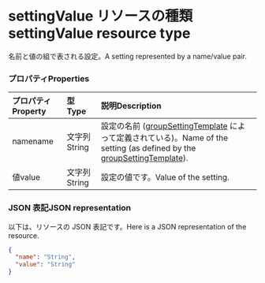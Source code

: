 # <a name="settingvalue-resource-type"></a><span data-ttu-id="036e3-101">settingValue リソースの種類</span><span class="sxs-lookup"><span data-stu-id="036e3-101">settingValue resource type</span></span>

<span data-ttu-id="036e3-102">名前と値の組で表される設定。</span><span class="sxs-lookup"><span data-stu-id="036e3-102">A setting represented by a name/value pair.</span></span>

### <a name="properties"></a><span data-ttu-id="036e3-103">プロパティ</span><span class="sxs-lookup"><span data-stu-id="036e3-103">Properties</span></span>

| <span data-ttu-id="036e3-104">プロパティ</span><span class="sxs-lookup"><span data-stu-id="036e3-104">Property</span></span> | <span data-ttu-id="036e3-105">型</span><span class="sxs-lookup"><span data-stu-id="036e3-105">Type</span></span> | <span data-ttu-id="036e3-106">説明</span><span class="sxs-lookup"><span data-stu-id="036e3-106">Description</span></span> |
|:---------------|:--------|:----------|
|<span data-ttu-id="036e3-107">name</span><span class="sxs-lookup"><span data-stu-id="036e3-107">name</span></span>|<span data-ttu-id="036e3-108">文字列</span><span class="sxs-lookup"><span data-stu-id="036e3-108">String</span></span>| <span data-ttu-id="036e3-109">設定の名前 ([groupSettingTemplate](groupsettingtemplate.md) によって定義されている)。</span><span class="sxs-lookup"><span data-stu-id="036e3-109">Name of the setting (as defined by the [groupSettingTemplate](groupsettingtemplate.md)).</span></span> |
|<span data-ttu-id="036e3-110">値</span><span class="sxs-lookup"><span data-stu-id="036e3-110">value</span></span>|<span data-ttu-id="036e3-111">文字列</span><span class="sxs-lookup"><span data-stu-id="036e3-111">String</span></span>| <span data-ttu-id="036e3-112">設定の値です。</span><span class="sxs-lookup"><span data-stu-id="036e3-112">Value of the setting.</span></span> |

### <a name="json-representation"></a><span data-ttu-id="036e3-113">JSON 表記</span><span class="sxs-lookup"><span data-stu-id="036e3-113">JSON representation</span></span>

<span data-ttu-id="036e3-114">以下は、リソースの JSON 表記です。</span><span class="sxs-lookup"><span data-stu-id="036e3-114">Here is a JSON representation of the resource.</span></span>

<!-- {
  "blockType": "resource",
  "optionalProperties": [

  ],
  "@odata.type": "microsoft.graph.settingValue"
}-->

```json
{
  "name": "String",
  "value": "String"
}

```


<!-- uuid: 8fcb5dbc-d5aa-4681-8e31-b001d5168d79
2015-10-25 14:57:30 UTC -->
<!-- {
  "type": "#page.annotation",
  "description": "settingValue resource",
  "keywords": "",
  "section": "documentation",
  "tocPath": ""
}-->